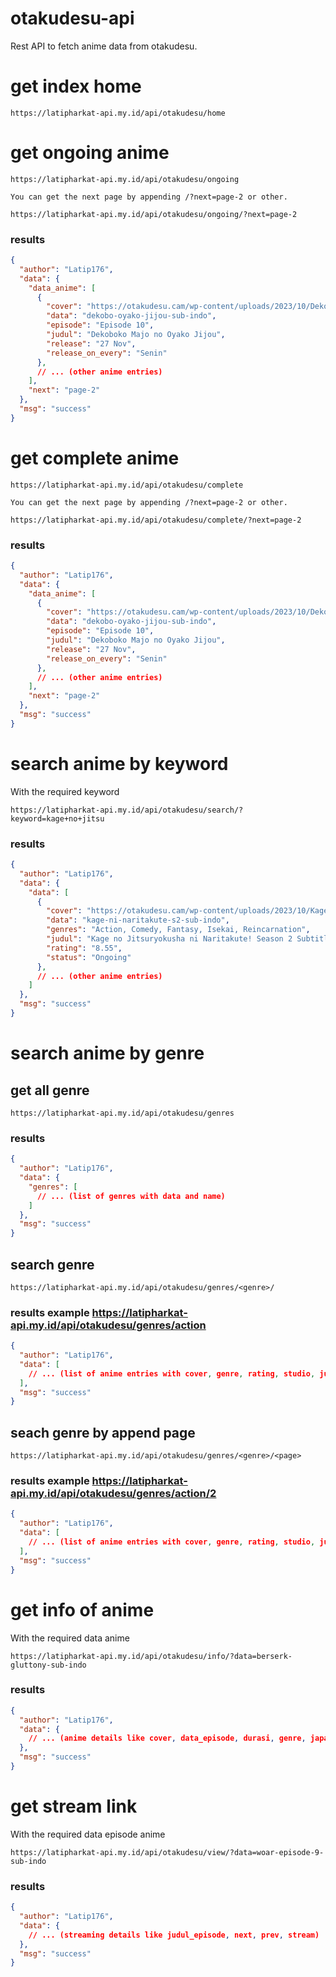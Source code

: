 # otakudesu-api

Rest API to fetch anime data from otakudesu.

# get index home

```
https://latipharkat-api.my.id/api/otakudesu/home
```

# get ongoing anime

```
https://latipharkat-api.my.id/api/otakudesu/ongoing
```

`You can get the next page by appending /?next=page-2 or other.`

```
https://latipharkat-api.my.id/api/otakudesu/ongoing/?next=page-2
```

### results

```JSON
{
  "author": "Latip176",
  "data": {
    "data_anime": [
      {
        "cover": "https://otakudesu.cam/wp-content/uploads/2023/10/Dekoboko-Majo-no-Oyako-Jijou.jpg",
        "data": "dekobo-oyako-jijou-sub-indo",
        "episode": "Episode 10",
        "judul": "Dekoboko Majo no Oyako Jijou",
        "release": "27 Nov",
        "release_on_every": "Senin"
      },
      // ... (other anime entries)
    ],
    "next": "page-2"
  },
  "msg": "success"
}

```

# get complete anime

```
https://latipharkat-api.my.id/api/otakudesu/complete
```

`You can get the next page by appending /?next=page-2 or other.`

```
https://latipharkat-api.my.id/api/otakudesu/complete/?next=page-2
```

### results

```JSON
{
  "author": "Latip176",
  "data": {
    "data_anime": [
      {
        "cover": "https://otakudesu.cam/wp-content/uploads/2023/10/Dekoboko-Majo-no-Oyako-Jijou.jpg",
        "data": "dekobo-oyako-jijou-sub-indo",
        "episode": "Episode 10",
        "judul": "Dekoboko Majo no Oyako Jijou",
        "release": "27 Nov",
        "release_on_every": "Senin"
      },
      // ... (other anime entries)
    ],
    "next": "page-2"
  },
  "msg": "success"
}

```

# search anime by keyword

With the required keyword

```
https://latipharkat-api.my.id/api/otakudesu/search/?keyword=kage+no+jitsu
```

### results

```JSON
{
  "author": "Latip176",
  "data": {
    "data": [
      {
        "cover": "https://otakudesu.cam/wp-content/uploads/2023/10/Kage-no-Jitsuryokusha-ni-Naritakute-2nd-Season.jpg",
        "data": "kage-ni-naritakute-s2-sub-indo",
        "genres": "Action, Comedy, Fantasy, Isekai, Reincarnation",
        "judul": "Kage no Jitsuryokusha ni Naritakute! Season 2 Subtitle Indonesia",
        "rating": "8.55",
        "status": "Ongoing"
      },
      // ... (other anime entries)
    ]
  },
  "msg": "success"
}

```

# search anime by genre

## get all genre

```
https://latipharkat-api.my.id/api/otakudesu/genres
```

### results

```JSON
{
  "author": "Latip176",
  "data": {
    "genres": [
      // ... (list of genres with data and name)
    ]
  },
  "msg": "success"
}

```

## search genre

```
https://latipharkat-api.my.id/api/otakudesu/genres/<genre>/
```

### results example https://latipharkat-api.my.id/api/otakudesu/genres/action

```JSON
{
  "author": "Latip176",
  "data": [
    // ... (list of anime entries with cover, genre, rating, studio, judul, total_episode, data, next, prev)
  ],
  "msg": "success"
}

```

## seach genre by append page

```
https://latipharkat-api.my.id/api/otakudesu/genres/<genre>/<page>
```

### results example https://latipharkat-api.my.id/api/otakudesu/genres/action/2

```JSON
{
  "author": "Latip176",
  "data": [
    // ... (list of anime entries with cover, genre, rating, studio, judul, total_episode, data, next, prev)
  ],
  "msg": "success"
}

```

# get info of anime

With the required data anime

```
https://latipharkat-api.my.id/api/otakudesu/info/?data=berserk-gluttony-sub-indo
```

### results

```JSON
{
  "author": "Latip176",
  "data": {
    // ... (anime details like cover, data_episode, durasi, genre, japanese, judul, produser, sinopsis, skor, status, studio, tanggal_rilis, tipe, total_episode)
  },
  "msg": "success"
}
```

# get stream link

With the required data episode anime

```
https://latipharkat-api.my.id/api/otakudesu/view/?data=woar-episode-9-sub-indo
```

### results

```JSON
{
  "author": "Latip176",
  "data": {
    // ... (streaming details like judul_episode, next, prev, stream)
  },
  "msg": "success"
}

```

